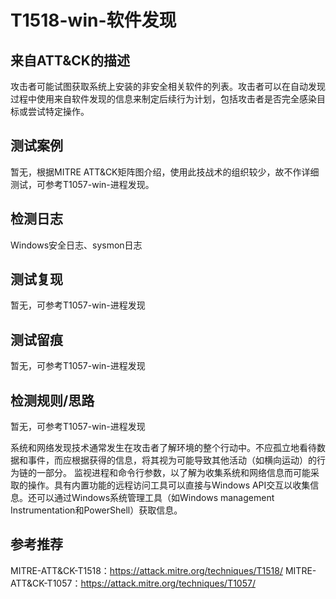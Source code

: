 # T1518-win-软件发现

## 来自ATT&CK的描述

攻击者可能试图获取系统上安装的非安全相关软件的列表。攻击者可以在自动发现过程中使用来自软件发现的信息来制定后续行为计划，包括攻击者是否完全感染目标或尝试特定操作。

## 测试案例

暂无，根据MITRE ATT&CK矩阵图介绍，使用此技战术的组织较少，故不作详细测试，可参考T1057-win-进程发现。

## 检测日志

Windows安全日志、sysmon日志

## 测试复现

暂无，可参考T1057-win-进程发现

## 测试留痕

暂无，可参考T1057-win-进程发现

## 检测规则/思路

暂无，可参考T1057-win-进程发现

系统和网络发现技术通常发生在攻击者了解环境的整个行动中。不应孤立地看待数据和事件，而应根据获得的信息，将其视为可能导致其他活动（如横向运动）的行为链的一部分。
监视进程和命令行参数，以了解为收集系统和网络信息而可能采取的操作。具有内置功能的远程访问工具可以直接与Windows API交互以收集信息。还可以通过Windows系统管理工具（如Windows management Instrumentation和PowerShell）获取信息。

## 参考推荐

MITRE-ATT&CK-T1518：<https://attack.mitre.org/techniques/T1518/>
MITRE-ATT&CK-T1057：<https://attack.mitre.org/techniques/T1057/>
